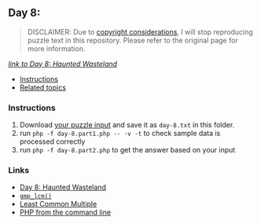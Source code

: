 ## Day 8:

> DISCLAIMER: Due to [copyright considerations](https://adventofcode.com/2023/about#faq_copying), I will stop
> reproducing puzzle text in this repository.
> Please refer to the original page for more information.

*[link to Day 8: Haunted Wasteland](https://adventofcode.com/2023/day/8)*

* [Instructions](#instructions)
* [Related topics](#links)

### Instructions

1. Download [your puzzle input](https://adventofcode.com/2023/day/8/input) and save it as `day-8.txt` in this
   folder.
2. run `php -f day-8.part1.php -- -v -t` to check sample data is processed correctly
3. run `php -f day-8.part2.php` to get the answer based on your input

### Links

* [Day 8: Haunted Wasteland](https://adventofcode.com/2023/day/8)
* [`gmp_lcm()`](https://www.php.net/manual/en/function.gmp-lcm.php)
* [Least Common Multiple](https://en.wikipedia.org/wiki/Least_common_multiple)
* [PHP from the command line](https://www.php.net/manual/en/features.commandline.php)
